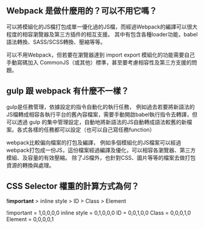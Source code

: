 ## Webpack 是做什麼用的？可以不用它嗎？
可以將模組化的JS檔打包成單一優化過的JS檔，而經過Webpack的編譯可以很大程度的相容瀏覽器及第三方插件的相互支援。
其中有包含各種loader功能，babel語法轉換、SASS/SCSS轉換、壓縮等等。

可以不用Webpack，但若要在瀏覽器達到 import export 模組化的功能需要自己手動寫碼加入 CommonJS（或其他）標準，甚至要考慮相容性及第三方支援的問題。

## gulp 跟 webpack 有什麼不一樣？
gulp是任務管理，依據設定的指令自動化的執行任務，
例如過去若要將新語法的JS檔轉成相容各執行平台的舊內容檔案，需要手動開啟babel執行指令去轉譯，但可以透過 gulp 的集中管理設定，自動地將新語法的JS自動轉成語法較舊的新檔案。各式各樣的任務都可以設定（也可以自己寫任務function）

webpack比較偏向檔案的打包及編譯，
例如多個模組化的JS檔案可以經過webpack打包成一份JS，這份檔案經過編譯及優化，可以相容各瀏覽器、第三方模組、及容量的有效壓縮。
除了JS檔外，也針對CSS、圖片等等的檔案去做打包資源的轉換與處理。


## CSS Selector 權重的計算方式為何？
**!important** > inline style > ID > Class > Element

!important = 1,0,0,0,0
inline style = 0,1,0,0,0
ID = 0,0,1,0,0
Class = 0,0,0,1,0
Element = 0,0,0,0,1
